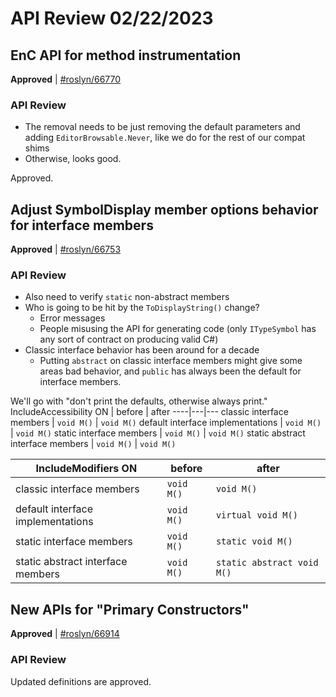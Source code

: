 # API Review 02/22/2023

## EnC API for method instrumentation

**Approved** | [#roslyn/66770](https://github.com/dotnet/roslyn/issues/66770#issuecomment-1439329717)

### API Review

* The removal needs to be just removing the default parameters and adding `EditorBrowsable.Never`, like we do for the rest of our compat shims
* Otherwise, looks good.

Approved.
## Adjust SymbolDisplay member options behavior for interface members

**Approved** | [#roslyn/66753](https://github.com/dotnet/roslyn/issues/66753#issuecomment-1439331789)

### API Review

* Also need to verify `static` non-abstract members
* Who is going to be hit by the `ToDisplayString()` change?
    * Error messages
    * People misusing the API for generating code (only `ITypeSymbol` has any sort of contract on producing valid C#)
* Classic interface behavior has been around for a decade
    * Putting `abstract` on classic interface members might give some areas bad behavior, and `public` has always been the default for interface members.

We'll go with "don't print the defaults, otherwise always print."
IncludeAccessibility ON | before | after
----|---|---
classic interface members | `void M()` | `void M()`
default interface implementations | `void M()` | `void M()`
static interface members | `void M()` | `void M()`
static abstract interface members | `void M()` | `void M()`

IncludeModifiers ON | before | after
----|---|---
classic interface members | `void M()` | `void M()`
default interface implementations | `void M()` | `virtual void M()`
static interface members | `void M()` | `static void M()`
static abstract interface members | `void M()` | `static abstract void M()`
## New APIs for "Primary Constructors"

**Approved** | [#roslyn/66914](https://github.com/dotnet/roslyn/issues/66914#issuecomment-1439332467)

### API Review

Updated definitions are approved.
